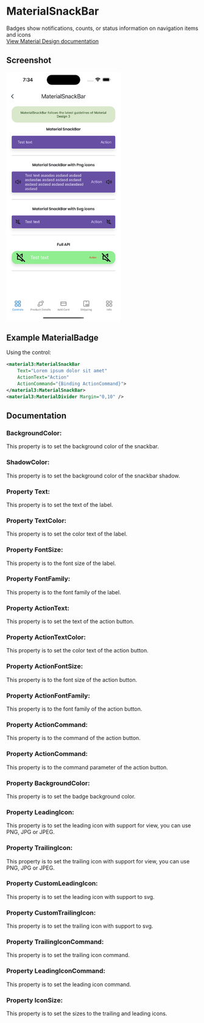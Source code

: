 # MaterialSnackBar
Badges show notifications, counts, or status information on navigation items and icons
<br/>
[View Material Design documentation](https://m3.material.io/components/snackbar/overview)

## Screenshot
<img src="https://github.com/HorusSoftwareUY/MaterialDesignControlsPlugin/blob/master/screenshots/snackbar_preview.png" width="300">

## Example MaterialBadge
Using the control:
```XML
<material3:MaterialSnackBar
    Text="Lorem ipsum dolor sit amet"
    ActionText="Action"
    ActionCommand="{Binding ActionCommand}">
</material3:MaterialSnackBar>
<material3:MaterialDivider Margin="0,10" />
```

## Documentation

### BackgroundColor:
This property is to set the background color of the snackbar.
<br/>

### ShadowColor:
This property is to set the background color of the snackbar shadow.

### Property Text:
This property is to set the text of the label.
<br/>

### Property TextColor:
This property is to set the color text of the label.
<br/>

### Property FontSize:
This property is to the font size of the label.
<br/>

### Property FontFamily:
This property is to the font family of the label.
<br/>

### Property ActionText:
This property is to set the text of the action button.
<br/>

### Property ActionTextColor:
This property is to set the color text of the action button.
<br/>

### Property ActionFontSize:
This property is to the font size of the action button.
<br/>

### Property ActionFontFamily:
This property is to the font family of the action button.
<br/>

### Property ActionCommand:
This property is to the command of the action button.
<br/>

### Property ActionCommand:
This property is to the command parameter of the action button.
<br/>

### Property BackgroundColor:
This property is to set the badge background color.
<br/>

### Property LeadingIcon:
This property is to set the leading icon with support for view, you can use PNG, JPG or JPEG.
<br/>

### Property TrailingIcon:
This property is to set the trailing icon with support for view, you can use PNG, JPG or JPEG.
<br/>

### Property CustomLeadingIcon:
This property is to set the leading icon with support to svg.
<br/>

### Property CustomTrailingIcon:
This property is to set the trailing icon with support to svg.
<br/>

### Property TrailingIconCommand:
This property is to set the trailing icon command.
<br/>

### Property LeadingIconCommand:
This property is to set the leading icon command.
<br/>

### Property IconSize:
This property is to set the sizes to the trailing and leading icons.
<br/>

